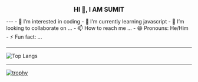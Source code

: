 
<p align="center"><span style="font-size:larger;"><strong>HI 👋, I AM SUMIT</strong></span></p>
---
- 👀 I’m interested in coding
- 🌱 I’m currently learning javascript
- 💞️ I’m looking to collaborate on ...
- 📫 How to reach me ...
- 😄 Pronouns: He/Him
- ⚡ Fun fact: ...

---
![Top Langs](https://github-readme-stats.vercel.app/api/top-langs/?username=Sum-it07&layout=compact)
___
[![trophy](https://github-profile-trophy.vercel.app/?username=Sum-it07)](https://github.com/Sum-it07/github-profile-trophy)

<!---
Sum-it07/Sum-it07 is a ✨ special ✨ repository because its `README.md` (this file) appears on your GitHub profile.
You can click the Preview link to take a look at your changes.
--->


